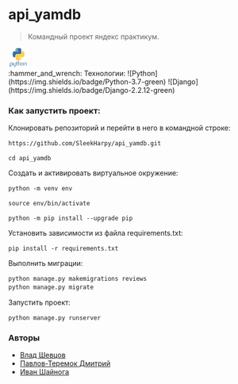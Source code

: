 # api_yamdb
> Командный проект яндекс практикум.
<div>
<img src="https://raw.githubusercontent.com/devicons/devicon/1119b9f84c0290e0f0b38982099a2bd027a48bf1/icons/python/python-original-wordmark.svg" title="Python" alt="Python" width="40" height="40"/>&nbsp;
</div>
:hammer_and_wrench: Технологии:
![Python](https://img.shields.io/badge/Python-3.7-green)
![Django](https://img.shields.io/badge/Django-2.2.12-green)

### Как запустить проект:

Клонировать репозиторий и перейти в него в командной строке:

```
https://github.com/SleekHarpy/api_yamdb.git
```

```
cd api_yamdb
```

Cоздать и активировать виртуальное окружение:

```
python -m venv env
```

```
source env/bin/activate
```

```
python -m pip install --upgrade pip
```

Установить зависимости из файла requirements.txt:

```
pip install -r requirements.txt
```

Выполнить миграции:

```Python
python manage.py makemigrations reviews
python manage.py migrate
```

Запустить проект:

```
python manage.py runserver
```



### Авторы
- [Влад Шевцов](https://github.com/SleekHarpy)
- [Павлов-Теремок Дмитрий](https://github.com/LunarBirdMYT)
- [Иван Шайнога](https://github.com/IvanShaynoga)
